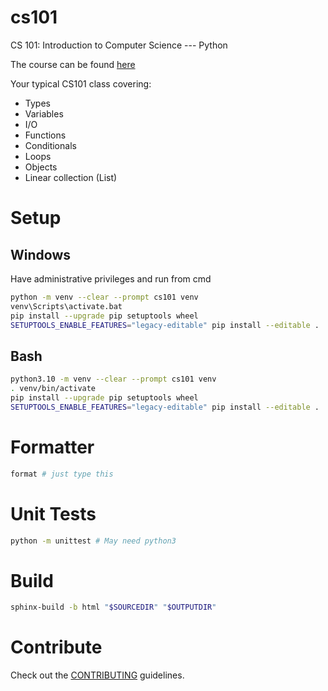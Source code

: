 # cs101

CS 101: Introduction to Computer Science --- Python

The course can be found [here](http://modsurski.com/csci161)

Your typical CS101 class covering:

- Types
- Variables
- I/O
- Functions
- Conditionals
- Loops
- Objects
- Linear collection (List)

# Setup

## Windows

Have administrative privileges and run from cmd

```sh
python -m venv --clear --prompt cs101 venv
venv\Scripts\activate.bat
pip install --upgrade pip setuptools wheel
SETUPTOOLS_ENABLE_FEATURES="legacy-editable" pip install --editable .
```

## Bash

```sh
python3.10 -m venv --clear --prompt cs101 venv
. venv/bin/activate
pip install --upgrade pip setuptools wheel
SETUPTOOLS_ENABLE_FEATURES="legacy-editable" pip install --editable .
```

# Formatter

```sh
format # just type this
```

# Unit Tests

```sh
python -m unittest # May need python3
```

# Build

```sh
sphinx-build -b html "$SOURCEDIR" "$OUTPUTDIR"
```

# Contribute

Check out the [CONTRIBUTING](CONTRIBUTING.md) guidelines.
